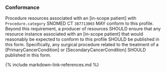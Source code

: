 ### Conformance

Procedure resources associated with an [in-scope patient] with `Procedure.category` SNOMED CT `387713003` MAY conform to this profile. Beyond this requirement, a producer of resources SHOULD ensure that any resource instance associated with an [in-scope patient] that would reasonably be expected to conform to this profile SHOULD be published in this form. Specifically, any surgical procedure related to the treatment of a [PrimaryCancerCondition] or [SecondaryCancerCondition] SHOULD published in this form.

{% include markdown-link-references.md %}